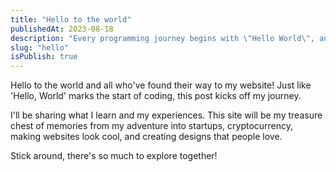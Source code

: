 ```yaml
---
title: "Hello to the world"
publishedAt: 2023-08-18
description: "Every programming journey begins with \"Hello World\", and the same holds true for launching a website."
slug: "hello"
isPublish: true
---
```


Hello to the world and all who've found their way to my website! Just like 'Hello, World' marks the start of coding, this post kicks off my journey. 

I'll be sharing what I learn and my experiences. This site will be my treasure chest of memories from my adventure into startups, cryptocurrency, making websites look cool, and creating designs that people love. 

Stick around, there's so much to explore together!
